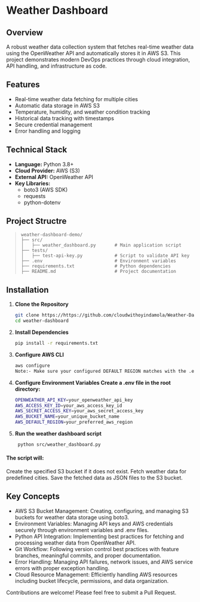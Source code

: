 # Weather Dashboard

## Overview
A robust weather data collection system that fetches real-time weather data using the OpenWeather API and automatically stores it in AWS S3. This project demonstrates modern DevOps practices through cloud integration, API handling, and infrastructure as code.

## Features
- Real-time weather data fetching for multiple cities
- Automatic data storage in AWS S3
- Temperature, humidity, and weather condition tracking
- Historical data tracking with timestamps
- Secure credential management
- Error handling and logging

## Technical Stack
- **Language:** Python 3.8+
- **Cloud Provider:** AWS (S3)
- **External API:** OpenWeather API
- **Key Libraries:** 
  - boto3 (AWS SDK)
  - requests
  - python-dotenv

## Project Structre
>
>   ```
>   weather-dashboard-demo/
>   ├── src/
>   │   ├── weather_dashboard.py       # Main application script
>   ├── tests/
>   │   ├── test-api-key.py            # Script to validate API key
>   ├── .env                           # Environment variables
>   ├── requirements.txt               # Python dependencies
>   ├── README.md                      # Project documentation


## Installation
1. **Clone the Repository**
   ```bash
   git clone https://https://github.com/cloudwithoyindamola/Weather-Dashboard
   cd weather-dashboard
2. **Install Dependencies**
   ```bash
   pip install -r requirements.txt
3. **Configure AWS CLI**
   ```bash
   aws configure
   Note:- Make sure your configured DEFAULT REGION matches with the .env "your_preferred_aws_region"
4. **Configure Environment Variables Create a .env file in the root directory:**
   ```bash
   OPENWEATHER_API_KEY=your_openweather_api_key
   AWS_ACCESS_KEY_ID=your_aws_access_key_id
   AWS_SECRET_ACCESS_KEY=your_aws_secret_access_key
   AWS_BUCKET_NAME=your_unique_bucket_name
   AWS_DEFAULT_REGION=your_preferred_aws_region
5. **Run the weather dashboard script**
   ```bash
    python src/weather_dashboard.py


#### The script will:

Create the specified S3 bucket if it does not exist.
Fetch weather data for predefined cities.
Save the fetched data as JSON files to the S3 bucket.


## Key Concepts
- AWS S3 Bucket Management: Creating, configuring, and managing S3 buckets for weather data storage using boto3.
- Environment Variables: Managing API keys and AWS credentials securely through environment variables and .env files.
- Python API Integration: Implementing best practices for fetching and processing weather data from OpenWeather API.
- Git Workflow: Following version control best practices with feature branches, meaningful commits, and proper documentation.
- Error Handling: Managing API failures, network issues, and AWS service errors with proper exception handling.
- Cloud Resource Management: Efficiently handling AWS resources including bucket lifecycle, permissions, and data organization.



Contributions are welcome! Please feel free to submit a Pull Request.
